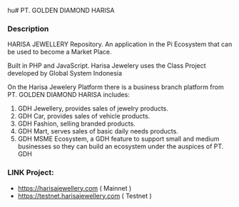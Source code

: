 hu# PT. GOLDEN DIAMOND HARISA

### Description
HARISA JEWELLERY Repository. An application in the Pi Ecosystem that can be used to become a Market Place.

Built in PHP and JavaScript. Harisa Jewelery uses the Class Project developed by Global System Indonesia

On the Harisa Jewelery Platform there is a business branch platform from PT. GOLDEN DIAMOND HARISA includes:
1. GDH Jewellery, provides sales of jewelry products.
2. GDH Car, provides sales of vehicle products.
3. GDH Fashion, selling branded products.
4. GDH Mart, serves sales of basic daily needs products.
5. GDH MSME Ecosystem, a GDH feature to support small and medium businesses so they can build an ecosystem under the auspices of PT. GDH


### LINK Project:
- https://harisajewellery.com ( Mainnet )
- https://testnet.harisajewellery.com ( Testnet )
